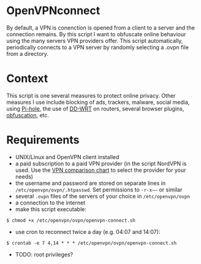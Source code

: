 # OpenVPNconnect
By default, a VPN is conenction is opened from a client to a server and the connection remains. By this script I want to obfuscate online behaviour using the many servers VPN providers offer. This script automatically, periodically connects to a VPN server by randomly selecting a .ovpn file from a directory.

# Context

This script is one several measures to protect online privacy. Other measures I use include blocking of ads, trackers, malware, social media, using [Pi-hole](https://pi-hole.net/), the use of [DD-WRT](http://dd-wrt.com/) on routers, several browser plugins, [obfuscation](https://github.com/rzsykzmxpxzasqxtyxlveeanfu/Obfuscator/), etc.

# Requirements

* UNIX/Linux and OpenVPN client installed
* a paid subscription to a paid VPN provider (in the script NordVPN is used. Use the [VPN comparison chart](https://thatoneprivacysite.net/vpn-comparison-chart/) to select the provider for your needs)
* the username and password are stored on separate lines in `/etc/openvpn/ovpn/.htpasswd`. Set permissions to `-r-x——` or similar
* several `.ovpn` files of the servers of your choice in `/etc/openvpn/ovpn`
* a connection to the internet
* make this script executable:
```
$ chmod +x /etc/openvpn/ovpn/openvpn-connect.sh
```
* use cron to reconnect twice a day (e.g. 04:07 and 14:07):
```
$ crontab -e 7 4,14 * * * /etc/openvpn/ovpn/openvpn-connect.sh
```
* TODO: root privileges?
